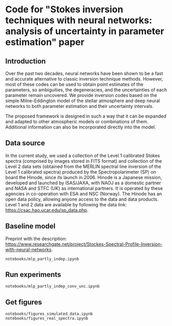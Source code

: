 # Code for "Stokes inversion techniques with neural networks: analysis of uncertainty in parameter estimation" paper

## Introduction

Over the past two decades, neural networks have been shown to be a fast and accurate alternative to classic inversion technique methods. However, most of these codes can be used to obtain point estimates of the parameters, so ambiguities, the degeneracies, and the uncertainties of each parameter remain uncovered.
We provide inversion codes based on the simple Milne-Eddington model of the stellar atmosphere and deep neural networks to both parameter estimation and their uncertainty intervals. 

The proposed framework is designed in such a way that it can be expanded and adapted to other atmospheric models or combinations of them. Additional information can also be incorporated directly into the model. 

## Data source
In the current study, we used a collection of the Level 1 calibrated Stokes spectra (comprised by images stored in FITS format) and collection of the Level 2 data sets (obtained from the MERLIN spectral line inversion of the Level 1 calibrated spectra) produced by the Spectropolarimeter (SP) on board the Hinode, since its launch in 2006. Hinode is a Japanese mission, developed and launched by ISAS/JAXA, with NAOJ as a domestic partner and NASA and STFC (UK) as international partners. It is operated by these agencies in co-operation with ESA and NSC (Norway). The Hinode has an open data policy, allowing anyone access to the data and data
products. Level 1 and 2 data are available by following the data link: https://csac.hao.ucar.edu/sp_data.php.


## Baseline model 

Preprint with the description: https://www.researchgate.net/project/Stockes-Spectral-Profile-Inversion-with-neural-networks.


`notebooks/mlp_partly_indep.ipynb`

## Run experiments
`notebooks/mlp_partly_indep_conv_unc.ipynb`

## Get figures
`notebooks/figures_simulated_data.ipynb`
`notebooks/figures_real_spectra.ipynb`

